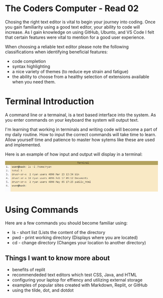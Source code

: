 # The Coders Computer - Read 02

Chosing the right text editor is vital to begin your journey into coding.  Once you gain familiarity using a good text editor, your ability to code will increase.  As I gain knowledge on using GitHub, Ubunto, and VS Code I felt that certain features were vital to mention for a good user experience. 

When choosing a reliable text editor please note the following classifications when identifying beneficial features:

- code completion
- syntax highlighting
- a nice variety of themes (to reduce eye strain and fatigue)
- the ability to choose from a healthy selection of extensions available when you need them.

# Terminal Introduction

A command line or a termainal, is a text based interface into the system. As you enter commands on your keyboard the system will output text.  

I'm learning that working in terminals and writing code will become a part of my daily routine. How to input the correct commands will take time to learn.  Allow yourself time and patience to master how sytems like these are used and implemented.

Here is an example of how input and output will display in a terminal:

![terminal](terminal.jpg)

# Using Commands

Here are a few commands you should become familiar using:

+ ls - short list (Lists the content of the directory
+ pwd - print working directory (Displays where you are located)
+ cd - change directory (Changes your location to another directory)

## Things I want to know more about
* benefits of replit
* recommendeded text editors which test CSS, Java, and HTML
* configuring your laptop for effiency and utilizing external storage
* examples of popular sites created with Markdown, Replit, or GitHub
* using the tilde, dot, and dotdot
